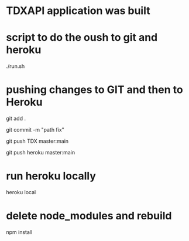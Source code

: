 # TDXAPI application was built 

# script to do the oush to git and heroku
./run.sh

# pushing changes to GIT and then to Heroku

git add .

git commit -m "path fix"

git push TDX master:main 

git push heroku master:main

# run heroku locally
heroku local

# delete node_modules and rebuild
npm install